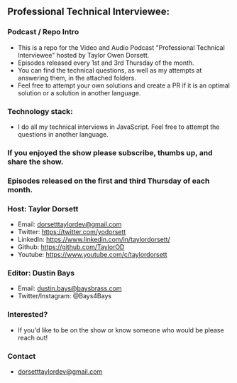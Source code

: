 ## Professional Technical Interviewee:

### Podcast / Repo Intro

- This is a repo for the Video and Audio Podcast "Professional Technical Interviewee" hosted by Taylor Owen Dorsett.
- Episodes released every 1st and 3rd Thursday of the month.
- You can find the technical questions, as well as my attempts at answering them, in the attached folders.
- Feel free to attempt your own solutions and create a PR if it is an optimal solution or a solution in another language.

### Technology stack:
- I do all my technical interviews in JavaScript. Feel free to attempt the questions in another language.

### If you enjoyed the show please subscribe, thumbs up, and share the show.
### Episodes released on the first and third Thursday of each month.

### Host: Taylor Dorsett
- Email: dorsetttaylordev@gmail.com
- Twitter: https://twitter.com/yodorsett
- LinkedIn: https://www.linkedin.com/in/taylordorsett/
- Github: https://github.com/TaylorOD
- Youtube: https://www.youtube.com/c/taylordorsett

### Editor: Dustin Bays
- Email: dustin.bays@baysbrass.com
- Twitter/Instagram: @Bays4Bays

### Interested?
- If you'd like to be on the show or know someone who would be please reach out!

### Contact
- dorsetttaylordev@gmail.com